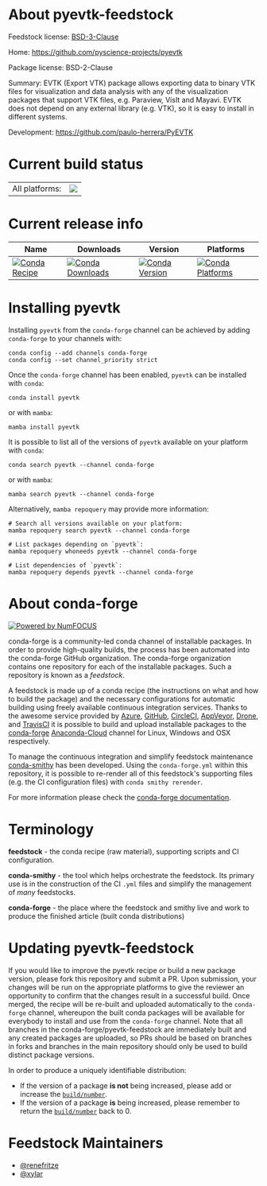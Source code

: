 About pyevtk-feedstock
======================

Feedstock license: [BSD-3-Clause](https://github.com/conda-forge/pyevtk-feedstock/blob/main/LICENSE.txt)

Home: https://github.com/pyscience-projects/pyevtk

Package license: BSD-2-Clause

Summary: EVTK (Export VTK) package allows exporting data to binary VTK files for
visualization and data analysis with any of the visualization packages that
support VTK files, e.g. Paraview, VisIt and Mayavi. EVTK does not depend on
any external library (e.g. VTK), so it is easy to install in different
systems.


Development: https://github.com/paulo-herrera/PyEVTK

Current build status
====================


<table><tr><td>All platforms:</td>
    <td>
      <a href="https://dev.azure.com/conda-forge/feedstock-builds/_build/latest?definitionId=6166&branchName=main">
        <img src="https://dev.azure.com/conda-forge/feedstock-builds/_apis/build/status/pyevtk-feedstock?branchName=main">
      </a>
    </td>
  </tr>
</table>

Current release info
====================

| Name | Downloads | Version | Platforms |
| --- | --- | --- | --- |
| [![Conda Recipe](https://img.shields.io/badge/recipe-pyevtk-green.svg)](https://anaconda.org/conda-forge/pyevtk) | [![Conda Downloads](https://img.shields.io/conda/dn/conda-forge/pyevtk.svg)](https://anaconda.org/conda-forge/pyevtk) | [![Conda Version](https://img.shields.io/conda/vn/conda-forge/pyevtk.svg)](https://anaconda.org/conda-forge/pyevtk) | [![Conda Platforms](https://img.shields.io/conda/pn/conda-forge/pyevtk.svg)](https://anaconda.org/conda-forge/pyevtk) |

Installing pyevtk
=================

Installing `pyevtk` from the `conda-forge` channel can be achieved by adding `conda-forge` to your channels with:

```
conda config --add channels conda-forge
conda config --set channel_priority strict
```

Once the `conda-forge` channel has been enabled, `pyevtk` can be installed with `conda`:

```
conda install pyevtk
```

or with `mamba`:

```
mamba install pyevtk
```

It is possible to list all of the versions of `pyevtk` available on your platform with `conda`:

```
conda search pyevtk --channel conda-forge
```

or with `mamba`:

```
mamba search pyevtk --channel conda-forge
```

Alternatively, `mamba repoquery` may provide more information:

```
# Search all versions available on your platform:
mamba repoquery search pyevtk --channel conda-forge

# List packages depending on `pyevtk`:
mamba repoquery whoneeds pyevtk --channel conda-forge

# List dependencies of `pyevtk`:
mamba repoquery depends pyevtk --channel conda-forge
```


About conda-forge
=================

[![Powered by
NumFOCUS](https://img.shields.io/badge/powered%20by-NumFOCUS-orange.svg?style=flat&colorA=E1523D&colorB=007D8A)](https://numfocus.org)

conda-forge is a community-led conda channel of installable packages.
In order to provide high-quality builds, the process has been automated into the
conda-forge GitHub organization. The conda-forge organization contains one repository
for each of the installable packages. Such a repository is known as a *feedstock*.

A feedstock is made up of a conda recipe (the instructions on what and how to build
the package) and the necessary configurations for automatic building using freely
available continuous integration services. Thanks to the awesome service provided by
[Azure](https://azure.microsoft.com/en-us/services/devops/), [GitHub](https://github.com/),
[CircleCI](https://circleci.com/), [AppVeyor](https://www.appveyor.com/),
[Drone](https://cloud.drone.io/welcome), and [TravisCI](https://travis-ci.com/)
it is possible to build and upload installable packages to the
[conda-forge](https://anaconda.org/conda-forge) [Anaconda-Cloud](https://anaconda.org/)
channel for Linux, Windows and OSX respectively.

To manage the continuous integration and simplify feedstock maintenance
[conda-smithy](https://github.com/conda-forge/conda-smithy) has been developed.
Using the ``conda-forge.yml`` within this repository, it is possible to re-render all of
this feedstock's supporting files (e.g. the CI configuration files) with ``conda smithy rerender``.

For more information please check the [conda-forge documentation](https://conda-forge.org/docs/).

Terminology
===========

**feedstock** - the conda recipe (raw material), supporting scripts and CI configuration.

**conda-smithy** - the tool which helps orchestrate the feedstock.
                   Its primary use is in the construction of the CI ``.yml`` files
                   and simplify the management of *many* feedstocks.

**conda-forge** - the place where the feedstock and smithy live and work to
                  produce the finished article (built conda distributions)


Updating pyevtk-feedstock
=========================

If you would like to improve the pyevtk recipe or build a new
package version, please fork this repository and submit a PR. Upon submission,
your changes will be run on the appropriate platforms to give the reviewer an
opportunity to confirm that the changes result in a successful build. Once
merged, the recipe will be re-built and uploaded automatically to the
`conda-forge` channel, whereupon the built conda packages will be available for
everybody to install and use from the `conda-forge` channel.
Note that all branches in the conda-forge/pyevtk-feedstock are
immediately built and any created packages are uploaded, so PRs should be based
on branches in forks and branches in the main repository should only be used to
build distinct package versions.

In order to produce a uniquely identifiable distribution:
 * If the version of a package **is not** being increased, please add or increase
   the [``build/number``](https://docs.conda.io/projects/conda-build/en/latest/resources/define-metadata.html#build-number-and-string).
 * If the version of a package **is** being increased, please remember to return
   the [``build/number``](https://docs.conda.io/projects/conda-build/en/latest/resources/define-metadata.html#build-number-and-string)
   back to 0.

Feedstock Maintainers
=====================

* [@renefritze](https://github.com/renefritze/)
* [@xylar](https://github.com/xylar/)

